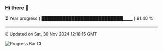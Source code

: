 ### Hi there 👋

⏳ Year progress { ███████████████████████████▁▁▁ } 91.40 %

---

⏰ Updated on Sat, 30 Nov 2024 12:18:15 GMT

![Progress Bar CI](https://github.com/Shyam-Makwana/GitHub-Actions-Demo/workflows/Progress%20Bar%20CI/badge.svg)
